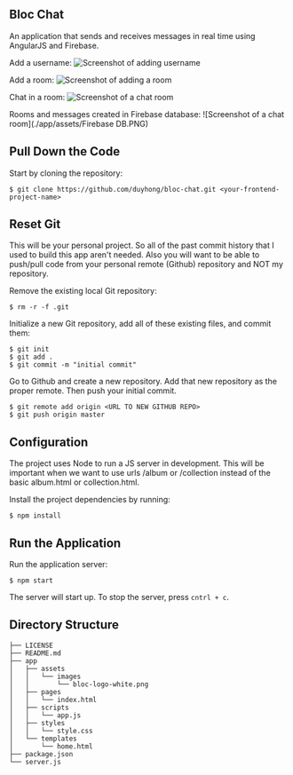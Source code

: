 ## Bloc Chat

An application that sends and receives messages in real time using AngularJS and Firebase.

Add a username:
![Screenshot of adding username](./app/assets/username.PNG)

Add a room:
![Screenshot of adding a room](./app/assets/addRoom.png)

Chat in a room:
![Screenshot of a chat room](./app/assets/imagesblocchat.png)

Rooms and messages created in Firebase database:
![Screenshot of a chat room](./app/assets/Firebase DB.PNG)

## Pull Down the Code

Start by cloning the repository:

```
$ git clone https://github.com/duyhong/bloc-chat.git <your-frontend-project-name>
```

## Reset Git

This will be your personal project. So all of the past commit history that I used to build this app aren't needed. Also you will want to be able to push/pull code from your personal remote (Github) repository and NOT my repository.

Remove the existing local Git repository:

```
$ rm -r -f .git
```

Initialize a new Git repository, add all of these existing files, and commit them:

```
$ git init
$ git add .
$ git commit -m "initial commit"
```

Go to Github and create a new repository. Add that new repository as the proper remote. Then push your initial commit.

```
$ git remote add origin <URL TO NEW GITHUB REPO>
$ git push origin master
```

## Configuration

The project uses Node to run a JS server in development. This will be important when we want to use urls /album or /collection instead of the basic album.html or collection.html.

Install the project dependencies by running:

```
$ npm install
```

## Run the Application

Run the application server:

```
$ npm start
```

The server will start up. To stop the server, press `cntrl + c`.


## Directory Structure

```
├── LICENSE
├── README.md
├── app
│   ├── assets
│   │   └── images
│   │       └── bloc-logo-white.png
│   ├── pages
│   │   └── index.html
│   ├── scripts
│   │   └── app.js
│   ├── styles
│   │   └── style.css
│   └── templates
│       └── home.html
├── package.json
└── server.js
```
